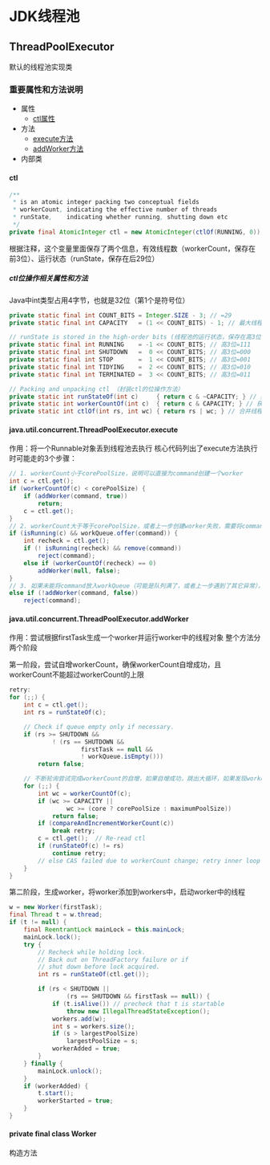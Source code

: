 # JDK线程池

## ThreadPoolExecutor
默认的线程池实现类
### 重要属性和方法说明
- 属性
   - [ctl属性](#ctl)
- 方法
   - [execute方法](#java.util.concurrent.ThreadPoolExecutor.execute)
   - [addWorker方法](#java.util.concurrent.ThreadPoolExecutor.addWorker)
- 内部类

#### ctl
``` java
/**
 * is an atomic integer packing two conceptual fields
 * workerCount, indicating the effective number of threads
 * runState,    indicating whether running, shutting down etc
 */
private final AtomicInteger ctl = new AtomicInteger(ctlOf(RUNNING, 0));
```
根据注释，这个变量里面保存了两个信息，有效线程数（workerCount，保存在前3位）、运行状态（runState，保存在后29位）
##### ctl位操作相关属性和方法
Java中int类型占用4字节，也就是32位（第1个是符号位）
``` java
private static final int COUNT_BITS = Integer.SIZE - 3; // =29
private static final int CAPACITY   = (1 << COUNT_BITS) - 1; // 最大线程数 00011111111111111111111111111111

// runState is stored in the high-order bits (线程池的运行状态，保存在高3位)
private static final int RUNNING    = -1 << COUNT_BITS; // 高3位=111
private static final int SHUTDOWN   =  0 << COUNT_BITS; // 高3位=000
private static final int STOP       =  1 << COUNT_BITS; // 高3位=001
private static final int TIDYING    =  2 << COUNT_BITS; // 高3位=010
private static final int TERMINATED =  3 << COUNT_BITS; // 高3位=011

// Packing and unpacking ctl （封装ctl的位操作方法）
private static int runStateOf(int c)     { return c & ~CAPACITY; } // 获得线程池状态
private static int workerCountOf(int c)  { return c & CAPACITY; } // 获得有效线程数
private static int ctlOf(int rs, int wc) { return rs | wc; } // 合并线程池状态和有效线程数
```

#### java.util.concurrent.ThreadPoolExecutor.execute
作用：将一个Runnable对象丢到线程池去执行
核心代码列出了execute方法执行时可能走的3个步骤：
``` java
// 1. workerCount小于corePoolSize，说明可以直接为command创建一个worker
int c = ctl.get();
if (workerCountOf(c) < corePoolSize) {
    if (addWorker(command, true))
        return;
    c = ctl.get();
}
// 2. workerCount大于等于corePoolSize，或者上一步创建worker失败，需要将command放到workQueue
if (isRunning(c) && workQueue.offer(command)) {
    int recheck = ctl.get();
    if (! isRunning(recheck) && remove(command))
        reject(command);
    else if (workerCountOf(recheck) == 0)
        addWorker(null, false);
}
// 3. 如果未能将command放入workQueue（可能是队列满了，或者上一步遇到了其它异常），尝试为command创建额外的worker，如果创建额外的worker失败，抛弃command
else if (!addWorker(command, false))
    reject(command);
```

#### java.util.concurrent.ThreadPoolExecutor.addWorker
作用：尝试根据firstTask生成一个worker并运行worker中的线程对象
整个方法分两个阶段

第一阶段，尝试自增workerCount，确保workerCount自增成功，且workerCount不能超过workerCount的上限
``` java
retry:
for (;;) {
    int c = ctl.get();
    int rs = runStateOf(c);

    // Check if queue empty only if necessary.
    if (rs >= SHUTDOWN &&
            ! (rs == SHUTDOWN &&
                    firstTask == null &&
                    ! workQueue.isEmpty()))
        return false;

    // 不断轮询尝试完成workerCount的自增，如果自增成功，跳出大循环，如果发现workerCount已经达到上限了，返回false，如果自增失败，继续当前小循环
    for (;;) {
        int wc = workerCountOf(c);
        if (wc >= CAPACITY ||
                wc >= (core ? corePoolSize : maximumPoolSize))
            return false;
        if (compareAndIncrementWorkerCount(c))
            break retry;
        c = ctl.get();  // Re-read ctl
        if (runStateOf(c) != rs)
            continue retry;
        // else CAS failed due to workerCount change; retry inner loop
    }
}
```

第二阶段，生成worker，将worker添加到workers中，启动worker中的线程
``` java
w = new Worker(firstTask);
final Thread t = w.thread;
if (t != null) {
    final ReentrantLock mainLock = this.mainLock;
    mainLock.lock();
    try {
        // Recheck while holding lock.
        // Back out on ThreadFactory failure or if
        // shut down before lock acquired.
        int rs = runStateOf(ctl.get());

        if (rs < SHUTDOWN ||
                (rs == SHUTDOWN && firstTask == null)) {
            if (t.isAlive()) // precheck that t is startable
                throw new IllegalThreadStateException();
            workers.add(w);
            int s = workers.size();
            if (s > largestPoolSize)
                largestPoolSize = s;
            workerAdded = true;
        }
    } finally {
        mainLock.unlock();
    }
    if (workerAdded) {
        t.start();
        workerStarted = true;
    }
}
```

#### private final class Worker
构造方法










